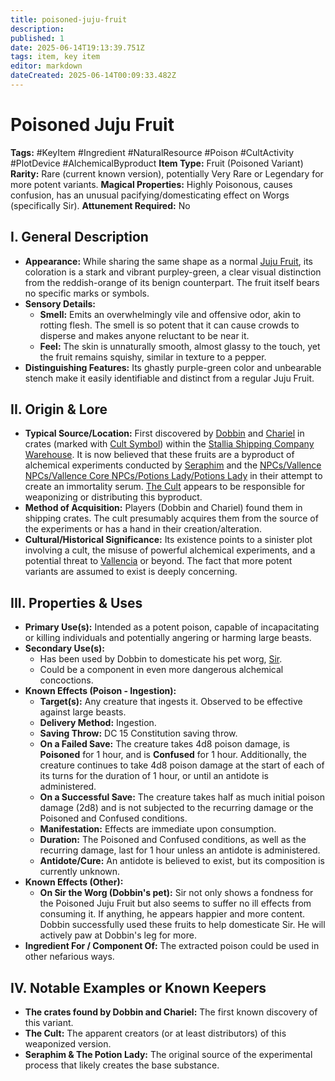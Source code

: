```yaml
---
title: poisoned-juju-fruit
description: 
published: 1
date: 2025-06-14T19:13:39.751Z
tags: item, key item
editor: markdown
dateCreated: 2025-06-14T00:09:33.482Z
---
```


# Poisoned Juju Fruit

**Tags:** #KeyItem #Ingredient #NaturalResource #Poison #CultActivity #PlotDevice #AlchemicalByproduct
**Item Type:** Fruit (Poisoned Variant)
**Rarity:** Rare (current known version), potentially Very Rare or Legendary for more potent variants.
**Magical Properties:** Highly Poisonous, causes confusion, has an unusual pacifying/domesticating effect on Worgs (specifically Sir).
**Attunement Required:** No

## I. General Description

* **Appearance:** While sharing the same shape as a normal [Juju Fruit](/Juju%20Fruit), its coloration is a stark and vibrant purpley-green, a clear visual distinction from the reddish-orange of its benign counterpart. The fruit itself bears no specific marks or symbols.
* **Sensory Details:**
  * **Smell:** Emits an overwhelmingly vile and offensive odor, akin to rotting flesh. The smell is so potent that it can cause crowds to disperse and makes anyone reluctant to be near it.
  * **Feel:** The skin is unnaturally smooth, almost glassy to the touch, yet the fruit remains squishy, similar in texture to a pepper.
* **Distinguishing Features:** Its ghastly purple-green color and unbearable stench make it easily identifiable and distinct from a regular Juju Fruit.

## II. Origin & Lore

* **Typical Source/Location:** First discovered by [Dobbin](/players/dobbin-cobblepot-iii/dobbin-cobblepot-iii) and [Chariel](/players/chariel-von-dutch/chariel-von-dutch) in crates (marked with [Cult Symbol](/factions/the-cult-of-hallenar/cult-symbol)) within the [Stallia Shipping Company Warehouse](/places/kingdom-of-minthar/vallencia/stallia-shipping-company-warehouse/stallia-shipping-company-warehouse). It is now believed that these fruits are a byproduct of alchemical experiments conducted by [Seraphim](/npcs/vallence-npcs/iron-veil-npcs/seraphim-vos/seraphim-vos) and the [NPCs/Vallence NPCs/Vallence Core NPCs/Potions Lady/Potions Lady](/npcs/vallence-npcs/vallence-core-npcs/potions-lady/potions-lady) in their attempt to create an immortality serum. [The Cult](/factions/the-cult-of-hallenar/the-cult-of-hallenar) appears to be responsible for weaponizing or distributing this byproduct.
* **Method of Acquisition:** Players (Dobbin and Chariel) found them in shipping crates. The cult presumably acquires them from the source of the experiments or has a hand in their creation/alteration.
* **Cultural/Historical Significance:** Its existence points to a sinister plot involving a cult, the misuse of powerful alchemical experiments, and a potential threat to [Vallencia](/places/kingdom-of-minthar/vallencia/vallencia) or beyond. The fact that more potent variants are assumed to exist is deeply concerning.

## III. Properties & Uses

* **Primary Use(s):** Intended as a potent poison, capable of incapacitating or killing individuals and potentially angering or harming large beasts.
* **Secondary Use(s):**
  * Has been used by Dobbin to domesticate his pet worg, [Sir](/players/dobbin-cobblepot-iii/sir/sir).
  * Could be a component in even more dangerous alchemical concoctions.
* **Known Effects (Poison - Ingestion):**
  * **Target(s):** Any creature that ingests it. Observed to be effective against large beasts.
  * **Delivery Method:** Ingestion.
  * **Saving Throw:** DC 15 Constitution saving throw.
  * **On a Failed Save:** The creature takes 4d8 poison damage, is **Poisoned** for 1 hour, and is **Confused** for 1 hour. Additionally, the creature continues to take 4d8 poison damage at the start of each of its turns for the duration of 1 hour, or until an antidote is administered.
  * **On a Successful Save:** The creature takes half as much initial poison damage (2d8) and is not subjected to the recurring damage or the Poisoned and Confused conditions.
  * **Manifestation:** Effects are immediate upon consumption.
  * **Duration:** The Poisoned and Confused conditions, as well as the recurring damage, last for 1 hour unless an antidote is administered.
  * **Antidote/Cure:** An antidote is believed to exist, but its composition is currently unknown.
* **Known Effects (Other):**
  * **On Sir the Worg (Dobbin's pet):** Sir not only shows a fondness for the Poisoned Juju Fruit but also seems to suffer no ill effects from consuming it. If anything, he appears happier and more content. Dobbin successfully used these fruits to help domesticate Sir. He will actively paw at Dobbin's leg for more.
* **Ingredient For / Component Of:** The extracted poison could be used in other nefarious ways.

## IV. Notable Examples or Known Keepers

* **The crates found by Dobbin and Chariel:** The first known discovery of this variant.
* **The Cult:** The apparent creators (or at least distributors) of this weaponized version.
* **Seraphim & The Potion Lady:** The original source of the experimental process that likely creates the base substance.
